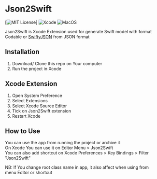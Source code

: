 # Json2Swift

[![MIT License](https://img.shields.io/apm/l/atomic-design-ui.svg?)]
![Xcode](https://img.shields.io/badge/Tested-Xcode%2012%2F13-blue)
![MacOS](https://img.shields.io/badge/platform-macos-lightgrey)

Json2Swift is Xcode Extension used for generate Swift model with format Codable or [SwiftyJSON](https://github.com/SwiftyJSON/SwiftyJSON) from JSON format

## Installation
1. Download/ Clone this repo on Your computer
2. Run the project in Xcode

## Xcode Extension
1. Open System Preference
2. Select Extensions
3. Select Xcode Source Editor
4. Tick on Json2Swift extension
5. Restart Xcode

## How to Use
You can use the app from running the project or archive it<br>
On Xcode You can use it on Editor Menu > Json2Swift<br>
You can also add shortcut on Xcode Preferences > Key Bindings > Filter "Json2Swift"<br>

NB: If You change root class name in app, it also affect when using from menu Editor or shortcut
